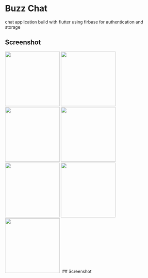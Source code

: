 # Buzz Chat

chat application build with flutter 
using firbase for authentication and storage
## Screenshot
<img src="https://github.com/user-attachments/assets/001d5f99-2c20-4c89-b8f5-fdb7ba7538b9" width="180">
<img src="https://github.com/user-attachments/assets/bd68f692-a5a6-4623-bbc2-7ab158dbcb3c" width="180">
<img src="https://github.com/user-attachments/assets/0ca202e3-e782-4b68-83f6-584182e10b7d" width="180">
<img src="https://github.com/user-attachments/assets/44fcce41-4993-4916-9b67-649a79cb70b7" width="180">
<img src="https://github.com/user-attachments/assets/be94cd2b-d986-4597-a378-1e0c29f1d95a" width="180">
<img src="https://github.com/user-attachments/assets/8da244e1-5820-490d-a6aa-55e48856500c" width="180">
<img src="https://github.com/user-attachments/assets/aabd63ec-831b-4220-8065-dfac261a9623" width="180"> <img>
## Screenshot

